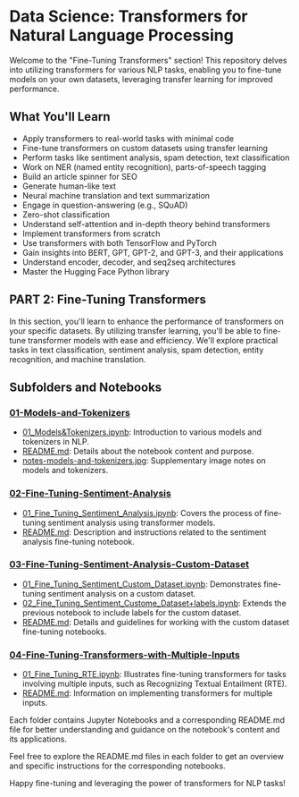 # Data Science: Transformers for Natural Language Processing

Welcome to the "Fine-Tuning Transformers" section! This repository delves into utilizing transformers for various NLP tasks, enabling you to fine-tune models on your own datasets, leveraging transfer learning for improved performance.

## What You'll Learn

- Apply transformers to real-world tasks with minimal code
- Fine-tune transformers on custom datasets using transfer learning
- Perform tasks like sentiment analysis, spam detection, text classification
- Work on NER (named entity recognition), parts-of-speech tagging
- Build an article spinner for SEO
- Generate human-like text
- Neural machine translation and text summarization
- Engage in question-answering (e.g., SQuAD)
- Zero-shot classification
- Understand self-attention and in-depth theory behind transformers
- Implement transformers from scratch
- Use transformers with both TensorFlow and PyTorch
- Gain insights into BERT, GPT, GPT-2, and GPT-3, and their applications
- Understand encoder, decoder, and seq2seq architectures
- Master the Hugging Face Python library

## PART 2: Fine-Tuning Transformers

In this section, you'll learn to enhance the performance of transformers on your specific datasets. By utilizing transfer learning, you'll be able to fine-tune transformer models with ease and efficiency. We'll explore practical tasks in text classification, sentiment analysis, spam detection, entity recognition, and machine translation.

## Subfolders and Notebooks

### [01-Models-and-Tokenizers](01-Models-and-Tokenizers/)

- [01_Models&Tokenizers.ipynb](01-Models-and-Tokenizers/01_Models&Tokenizers.ipynb): Introduction to various models and tokenizers in NLP.
- [README.md](01-Models-and-Tokenizers/README.md): Details about the notebook content and purpose.
- [notes-models-and-tokenizers.jpg](01-Models-and-Tokenizers/notes-models-and-tokenizers.jpg): Supplementary image notes on models and tokenizers.

### [02-Fine-Tuning-Sentiment-Analysis](02-Fine-Tuning-Sentiment-Analysis/)

- [01_Fine_Tuning_Sentiment_Analysis.ipynb](02-Fine-Tuning-Sentiment-Analysis/01_Fine_Tuning_Sentiment_Analysis.ipynb): Covers the process of fine-tuning sentiment analysis using transformer models.
- [README.md](02-Fine-Tuning-Sentiment-Analysis/README.md): Description and instructions related to the sentiment analysis fine-tuning notebook.

### [03-Fine-Tuning-Sentiment-Analysis-Custom-Dataset](03-Fine-Tuning-Sentiment-Analysis-Custom-Dataset/)

- [01_Fine_Tuning_Sentiment_Custom_Dataset.ipynb](03-Fine-Tuning-Sentiment-Analysis-Custom-Dataset/01_Fine_Tuning_Sentiment_Custom_Dataset.ipynb): Demonstrates fine-tuning sentiment analysis on a custom dataset.
- [02_Fine_Tuning_Sentiment_Custome_Dataset+labels.ipynb](03-Fine-Tuning-Sentiment-Analysis-Custom-Dataset/02_Fine_Tuning_Sentiment_Custome_Dataset+labels.ipynb): Extends the previous notebook to include labels for the custom dataset.
- [README.md](03-Fine-Tuning-Sentiment-Analysis-Custom-Dataset/README.md): Details and guidelines for working with the custom dataset fine-tuning notebooks.

### [04-Fine-Tuning-Transformers-with-Multiple-Inputs](04-Fine-Tuning-Transformers-with-Multiple-Inputs/)

- [01_Fine_Tuning_RTE.ipynb](04-Fine-Tuning-Transformers-with-Multiple-Inputs/01_Fine_Tuning_RTE.ipynb): Illustrates fine-tuning transformers for tasks involving multiple inputs, such as Recognizing Textual Entailment (RTE).
- [README.md](04-Fine-Tuning-Transformers-with-Multiple-Inputs/README.md): Information on implementing transformers for multiple inputs.

Each folder contains Jupyter Notebooks and a corresponding README.md file for better understanding and guidance on the notebook's content and its applications.

Feel free to explore the README.md files in each folder to get an overview and specific instructions for the corresponding notebooks.

Happy fine-tuning and leveraging the power of transformers for NLP tasks!
